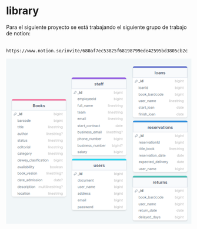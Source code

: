 # library

Para el siguiente proyecto se está trabajando el siguiente grupo de trabajo de notion: 
```href
    https://www.notion.so/invite/680af7ec53825f68198799ede42595bd3805cb2c
```

![imagenMer](uml/diagramaMerLibrary.png)